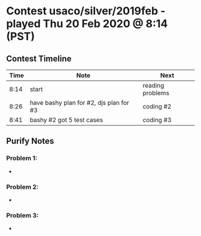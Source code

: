 # Contest usaco/silver/2019feb - played Thu 20 Feb 2020 @ 8:14 (PST)

## Contest Timeline

| Time | Note | Next |
|----|----|----|
8:14 | start | reading problems
8:26 | have bashy plan for #2, djs plan for #3 | coding #2
8:41 | bashy #2 got 5 test cases | coding #3

## Purify Notes

### Problem 1:

-

### Problem 2:

-

### Problem 3:

-
